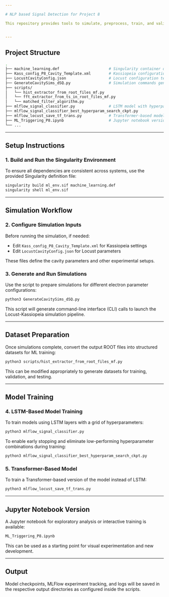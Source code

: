 ```yaml
---

# NLP based Signal Detection for Project 8

This repository provides tools to simulate, preprocess, train, and validate machine learning triggering models in Python (TensorFlow 2) for weak and noisy CRES signal classification. It supports both LSTM and Transformer-based neural network architectures to learn from the chirping signature of CRES signal in Fourier space, and leverages the [Locust](https://github.com/project8/locust_mc) and [Kassiopeia](https://github.com/project8/Kassiopeia) simulation frameworks. MLFlow hyperparameter optimization with multi-GPU parallelization has been used for optimization.


---
```


## Project Structure

```bash
.
├── machine_learning.def                      # Singularity container definition
├── Kass_config_P8_Cavity_Template.xml        # Kassiopeia configuration template
├── LocustCavityConfig.json                   # Locust configuration template
├── GenerateCavitySims_dSQ.py                 # Simulation commands generator
├── scripts/
│   └── hist_extractor_from_root_files_mf.py  
│   └── fft_extractor_from_ts_in_root_files_mf.py  
│   └── matched_filter_algorithm.py  
├── mlflow_signal_classifier.py               # LSTM model with hyperparameter sweep
├── mlflow_signal_classifier_best_hyperparam_search_ckpt.py 
├── mlflow_locust_save_tf_trans.py            # Transformer-based model version
├── ML_Triggering_P8.ipynb                    # Jupyter notebook version
└── ...
```

---

##  Setup Instructions

### 1. Build and Run the Singularity Environment

To ensure all dependencies are consistent across systems, use the provided Singularity definition file:

```bash
singularity build ml_env.sif machine_learning.def
singularity shell ml_env.sif
```

---

## Simulation Workflow

### 2. Configure Simulation Inputs

Before running the simulation, if needed:

* Edit `Kass_config_P8_Cavity_Template.xml` for Kassiopeia settings
* Edit `LocustCavityConfig.json` for Locust parameters

These files define the cavity parameters and other experimental setups.

### 3. Generate and Run Simulations

Use the script to prepare simulations for different electron parameter configurations:

```bash
python3 GenerateCavitySims_dSQ.py
```

This script will generate command-line interface (CLI) calls to launch the Locust-Kassiopeia simulation pipeline.

---

## Dataset Preparation

Once simulations complete, convert the output ROOT files into structured datasets for ML training:

```bash
python3 scripts/hist_extractor_from_root_files_mf.py
```

This can be modified appropriately to generate datasets for training, validation, and testing.

---

## Model Training

### 4. LSTM-Based Model Training

To train models using LSTM layers with a grid of hyperparameters:

```bash
python3 mlflow_signal_classifier.py
```

To enable early stopping and eliminate low-performing hyperparameter combinations during training:

```bash
python3 mlflow_signal_classifier_best_hyperparam_search_ckpt.py
```

### 5. Transformer-Based Model

To train a Transformer-based version of the model instead of LSTM:

```bash
python3 mlflow_locust_save_tf_trans.py
```

---

## Jupyter Notebook Version

A Jupyter notebook for exploratory analysis or interactive training is available:

```bash
ML_Triggering_P8.ipynb
```

This can be used as a starting point for visual experimentation and new development.

---

## Output

Model checkpoints, MLFlow experiment tracking, and logs will be saved in the respective output directories as configured inside the scripts.
